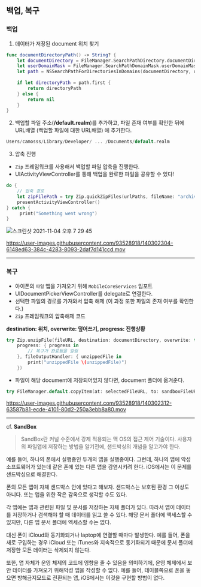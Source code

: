 ## 백업, 복구

### 백업

1. 데이터가 저장된 document 위치 찾기

```swift
func documentDirectoryPath() -> String? {
    let documentDirectory = FileManager.SearchPathDirectory.documentDirectory
    let userDomainMask = FileManager.SearchPathDomainMask.userDomainMask
    let path = NSSearchPathForDirectoriesInDomains(documentDirectory, userDomainMask, true)
        
    if let directoryPath = path.first {
        return directoryPath
    } else {
        return nil
    }
}
```

2. 백업할 파일 주소(**/default.realm**)를 추가하고, 파일 존재 여부를 확인한 뒤에 URL배열 (백업할 파일에 대한 URL배열) 에 추가한다.

```swift
Users/camosss/Library/Developer/ ... /Documents/default.realm
```

3. 압축 진행
- `Zip` 프레임워크를 사용해서 백업할 파일 압축을 진행한다.
- UIActivityViewController를 통해 백업을 완료한 파일을 공유할 수 있다!

```swift
do {
    // 압축 경로
    let zipFilePath = try Zip.quickZipFiles(urlPaths, fileName: "archive") // Zip
    presentActivityViewController()
} catch {
     print("Something went wrong")
}
```

![스크린샷 2021-11-04 오후 7 29 45](https://user-images.githubusercontent.com/93528918/140302351-101359ac-b60f-4fd4-b03b-12f1980fd61d.png)


https://user-images.githubusercontent.com/93528918/140302304-6148ed63-384c-4283-8093-2daf7d141ccd.mov


---

### 복구

- 아이폰의 `파일` 앱을 가져오기 위해 `MobileCoreServices` 임포트
- UIDocumentPickerViewController를 delegate로 연결한다.
- 선택한 파일의 경로를 가져와서 압축 해제 (이 과정 또한 파일의 존재 여부를 확인한다.)
- `Zip` 프레임워크의 압축해제 코드

**destination: 위치, overwrite: 덮어쓰기, progress: 진행상황**

```swift
try Zip.unzipFile(fileURL, destination: documentDirectory, overwrite: true, password: nil,
    progress: { progress in
        // 복구가 완료됨을 알림
    }, fileOutputHandler: { unzippedFile in
        print("unzippedFile \(unzippedFile)")
    })
```

- 파일이 해당 document에 저장되어있지 않다면, document 폴더에 옮겨준다.

```swift
try FileManager.default.copyItem(at: selectedFileURL, to: sandboxFileURL)
```


https://user-images.githubusercontent.com/93528918/140302312-63587b81-ecde-4101-80d2-250a3ebb8a80.mov


---

cf. **SandBox**

> SandBox란 커널 수준에서 강제 적용되는 맥 OS의 접근 제어 기술이다.
사용자의 파일앱에 저장하는 방법을 알기전에, 샌드박싱의 개념을 알고가야 한다.

예를 들어, 하나의 폰에서 실행중인 두개의 앱을 실행중이다. 그런데, 하나의 앱에 악성 소프트웨어가 있는데 같은 폰에 있는 다른 앱을 감염시키려 한다. iOS에서는 이 문제를 샌드박싱으로 해결한다.

폰의 모든 앱이 자체 샌드박스 안에 있다고 해보자. 샌드박스는 보호된 환경 그 이상도 아니다. 또는 앱을 위한 작은 감옥으로 생각할 수도 있다.

각 앱에는 앱과 관련된 파일 및 문서를 저장하는 자체 폴더가 있다. 따라서 앱이 데이터를 저장하거나 검색해야 할 때 데이터를 읽고 쓸 수 있다. 해당 문서 폴더에 액세스할 수 있지만, 다른 앱 문서 폴더에 엑세스할 수는 없다.

대신 폰이 iCloud와 동기화되거나 laptop에 연결할 때마다 발생한다. 예를 들어, 폰을 새로 구입하는 경우 iCloud 또는 iTunes와 지속적으로 동기화되기 때문에 문서 폴더에 저장한 모든 데이터는 삭제되지 않는다.

또한, 앱 자체가 운영 체제의 코드에 영향을 줄 수 있음을 의미하기에, 운영 체제에서 보안 데이터를 가져오기 위해악성 앱을 작성할 수 없다. 예를 들어, 테이블쪽으로 폰을 놓으면 방해금지모드로 전환되는 앱, iOS에서는 이것을 구현할 방법이 없다.
